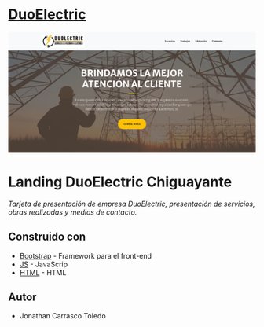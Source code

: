 # [DuoElectric](https://jonathan-act.github.io/duoelectric/index.html)
![](./page.png)

# Landing DuoElectric Chiguayante

_Tarjeta de presentación de empresa DuoElectric, presentación de servicios, obras realizadas y medios de contacto._

## Construido con

* [Bootstrap](https://getbootstrap.com) - Framework para el front-end
* [JS]() - JavaScrip
* [HTML]() - HTML


## Autor

 - Jonathan Carrasco Toledo